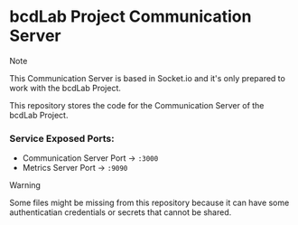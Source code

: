 # bcdLab Project Communication Server

> [!Note]
> This Communication Server is based in Socket.io and it's only prepared to work with the bcdLab Project.

This repository stores the code for the Communication Server of the bcdLab Project.

### Service Exposed Ports:
 - Communication Server Port -> `:3000`
 - Metrics Server Port -> `:9090`

> [!WARNING]
> Some files might be missing from this repository because it can have some authenticatian credentials or secrets that cannot be shared.
